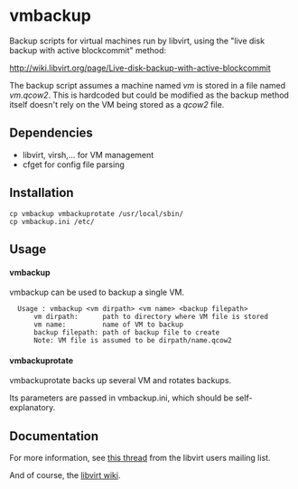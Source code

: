 # vmbackup

Backup scripts for virtual machines run by libvirt, using the "live disk backup with active blockcommit" method:

http://wiki.libvirt.org/page/Live-disk-backup-with-active-blockcommit

The backup script assumes a machine named *vm* is stored in a file named *vm.qcow2*. This is hardcoded but could be modified as the backup method itself doesn't rely on the VM being stored as a *qcow2* file.

## Dependencies

  - libvirt, virsh,... for VM management
  - cfget for config file parsing

## Installation

    cp vmbackup vmbackuprotate /usr/local/sbin/
    cp vmbackup.ini /etc/

## Usage

#### vmbackup

vmbackup can be used to backup a single VM.

      Usage : vmbackup <vm dirpath> <vm name> <backup filepath>
          vm dirpath:      path to directory where VM file is stored
          vm name:         name of VM to backup
          backup filepath: path of backup file to create
          Note: VM file is assumed to be dirpath/name.qcow2

#### vmbackuprotate

vmbackuprotate backs up several VM and rotates backups.

Its parameters are passed in vmbackup.ini, which should be self-explanatory.

## Documentation

For more information, see [this thread](https://www.redhat.com/archives/libvirt-users/2015-September/msg00037.html) from the libvirt users mailing list.

And of course, the [libvirt wiki](http://wiki.libvirt.org/).
